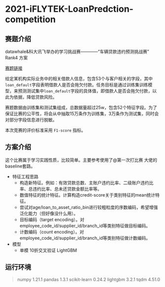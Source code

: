 # 2021-iFLYTEK-LoanPredction-competition

## 赛题介绍

datawhale&科大讯飞举办的学习挑战赛————“车辆贷款违约预测挑战赛” Rank4 方案

[赛题链接](https://challenge.xfyun.cn/topic/info?type=car-loan&ch=dc-web-banner01)

给定某机构实际业务中的相关借款人信息，包含53个与客户相关的字段，其中`loan_default`字段表明借款人是否会拖欠付款。任务目标是通过训练集训练模型，来预测测试集中`loan_default`字段的具体值，即借款人是否会拖欠付款，以此为依据，降低贷款风险。

赛题数据由训练集和测试集组成，总数据量超过25w，包含52个特征字段。为了保证比赛的公平性，将会从中抽取15万条作为训练集，3万条作为测试集，同时会对部分字段信息进行脱敏。

本次竞赛的评价标准采用 `F1-score` 指标。

## 方案介绍

这个比赛属于学习实践性质，比较简单。主要参考使用了@第一次打比赛 大佬的baseline套路。

- 特征工程思路
    - 构造新特征。例如：有效贷款总数、主账户违约比率、二级账户违约比率、总违约比率、总未还贷款金额比率等。
    - 数值特征的统计特征。计算构造credit-score关于类别特征的mean统计特征。
    - 尝试对age/loan_to_asset_ratio_bin进行较粗粒度的序数编码，希望增强泛化能力（但好像没什么用）。
    - 目标编码（target encoding）。对employee_code_id/supplier_id/branch_id等类别特征做目标编码。
    - 计数编码（count encoding）。对employee_code_id/supplier_id/branch_id等类别特征做计数编码。
- 模型
    - 单模 10折交叉验证 LightGBM


## 运行环境

> numpy 1.21.1
> pandas 1.3.1
> scikit-learn 0.24.2
> lightgbm 3.2.1
> tqdm 4.51.0





 

